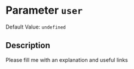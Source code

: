# Parameter `user`
Default Value: `undefined`

## Description
Please fill me with an explanation and useful links

